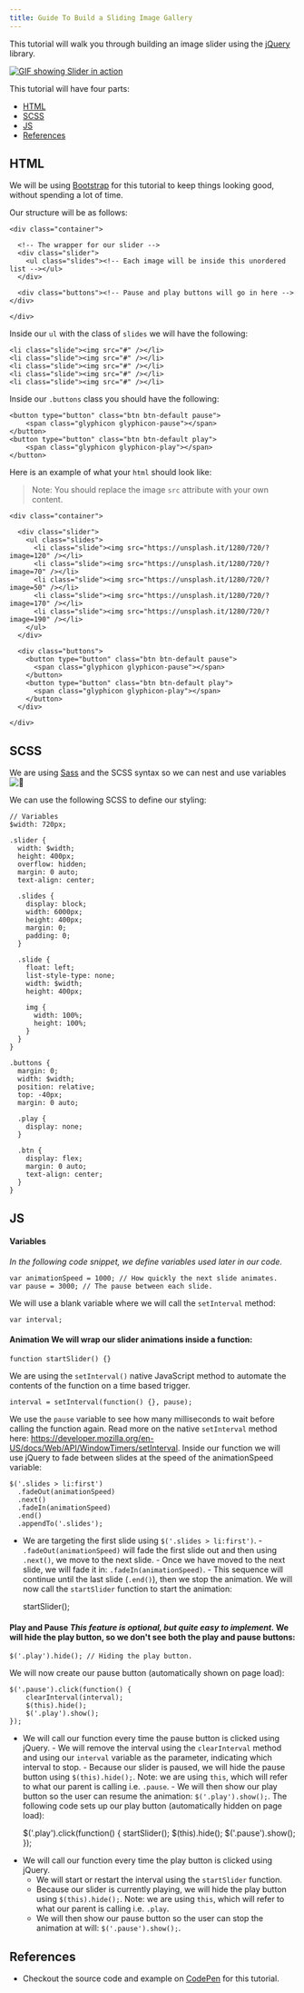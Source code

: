 ```yaml
---
title: Guide To Build a Sliding Image Gallery
---
```

This tutorial will walk you through building an image slider using the [jQuery](https://jquery.com/) library.

[![GIF showing Slider in action](//discourse-user-assets.s3.amazonaws.com/original/2X/0/08d83a22c28da836a06853b1f1ea669b398326b9.gif)](https://codepen.io/atjonathan/pen/BKMxxq)

This tutorial will have four parts:  
- [HTML](#html)  
- [SCSS](#scss)  
- [JS](#js)  
- [References](#references)

## HTML

We will be using [Bootstrap](http://getbootstrap.com/) for this tutorial to keep things looking good, without spending a lot of time.

Our structure will be as follows:

    <div class="container">

      <!-- The wrapper for our slider -->
      <div class="slider">
        <ul class="slides"><!-- Each image will be inside this unordered list --></ul>
      </div>

      <div class="buttons"><!-- Pause and play buttons will go in here --></div>

    </div>

Inside our `ul` with the class of `slides` we will have the following:

    <li class="slide"><img src="#" /></li>
    <li class="slide"><img src="#" /></li>
    <li class="slide"><img src="#" /></li>
    <li class="slide"><img src="#" /></li>
    <li class="slide"><img src="#" /></li>

Inside our `.buttons` class you should have the following:

    <button type="button" class="btn btn-default pause">
    	<span class="glyphicon glyphicon-pause"></span>
    </button>
    <button type="button" class="btn btn-default play">
    	<span class="glyphicon glyphicon-play"></span>
    </button>

Here is an example of what your `html` should look like:

> Note: You should replace the image `src` attribute with your own content.

    <div class="container">

      <div class="slider">
        <ul class="slides">
          <li class="slide"><img src="https://unsplash.it/1280/720/?image=120" /></li>
          <li class="slide"><img src="https://unsplash.it/1280/720/?image=70" /></li>
          <li class="slide"><img src="https://unsplash.it/1280/720/?image=50" /></li>
          <li class="slide"><img src="https://unsplash.it/1280/720/?image=170" /></li>
          <li class="slide"><img src="https://unsplash.it/1280/720/?image=190" /></li>
        </ul>
      </div>

      <div class="buttons">
        <button type="button" class="btn btn-default pause">
          <span class="glyphicon glyphicon-pause"></span>
        </button>
        <button type="button" class="btn btn-default play">
          <span class="glyphicon glyphicon-play"></span>
        </button>
      </div>

    </div>

## SCSS

We are using [Sass](http://sass-lang.com/) and the SCSS syntax so we can nest and use variables ![:heart_decoration:](//forum.freecodecamp.com/images/emoji/emoji_one/heart_decoration.png?v=2 ":heart_decoration:")

We can use the following SCSS to define our styling:

    // Variables
    $width: 720px;

    .slider {
      width: $width;
      height: 400px;
      overflow: hidden;
      margin: 0 auto;
      text-align: center;

      .slides {
        display: block;
        width: 6000px;
        height: 400px;
        margin: 0;
        padding: 0;
      }

      .slide {
        float: left;
        list-style-type: none;
        width: $width;
        height: 400px;

        img {
          width: 100%;
          height: 100%;
        }
      }
    }

    .buttons {
      margin: 0;
      width: $width;
      position: relative;
      top: -40px;
      margin: 0 auto;

      .play {
        display: none;
      }

      .btn {
        display: flex;
        margin: 0 auto;
        text-align: center;
      }
    }

## JS

#### Variables

_In the following code snippet, we define variables used later in our code._

    var animationSpeed = 1000; // How quickly the next slide animates.
    var pause = 3000; // The pause between each slide.

We will use a blank variable where we will call the `setInterval` method:  

    var interval;

#### Animation We will wrap our slider animations inside a function:  

    function startSlider() {}

We are using the `setInterval()` native JavaScript method to automate the contents of the function on a time based trigger.  

    interval = setInterval(function() {}, pause);

We use the `pause` variable to see how many milliseconds to wait before calling the function again. Read more on the native `setInterval` method here: https://developer.mozilla.org/en-US/docs/Web/API/WindowTimers/setInterval. Inside our function we will use jQuery to fade between slides at the speed of the animationSpeed variable:  

    $('.slides > li:first')
      .fadeOut(animationSpeed)
      .next()
      .fadeIn(animationSpeed)
      .end()
      .appendTo('.slides');

- We are targeting the first slide using `$('.slides > li:first')`. - `.fadeOut(animationSpeed)` will fade the first slide out and then using `.next()`, we move to the next slide. - Once we have moved to the next slide, we will fade it in: `.fadeIn(animationSpeed)`. - This sequence will continue until the last slide (`.end()`), then we stop the animation. We will now call the `startSlider` function to start the animation:  

    startSlider();

#### Play and Pause *This feature is optional, but quite easy to implement.* We will hide the play button, so we don't see both the play and pause buttons:  

    $('.play').hide(); // Hiding the play button.

We will now create our pause button (automatically shown on page load):  

    $('.pause').click(function() {
    	clearInterval(interval);
    	$(this).hide();
    	$('.play').show();
    });

- We will call our function every time the pause button is clicked using jQuery. - We will remove the interval using the `clearInterval` method and using our `interval` variable as the parameter, indicating which interval to stop. - Because our slider is paused, we will hide the pause button using `$(this).hide();`. Note: we are using `this`, which will refer to what our parent is calling i.e. `.pause`. - We will then show our play button so the user can resume the animation: `$('.play').show();`. The following code sets up our play button (automatically hidden on page load):  

    $('.play').click(function() {
    	startSlider();
    	$(this).hide();
    	$('.pause').show();
    });

*   We will call our function every time the play button is clicked using jQuery.
    *   We will start or restart the interval using the `startSlider` function.
    *   Because our slider is currently playing, we will hide the play button using `$(this).hide();`. Note: we are using `this`, which will refer to what our parent is calling i.e. `.play`.
    *   We will then show our pause button so the user can stop the animation at will: `$('.pause').show();`.

## References

*   Checkout the source code and example on [CodePen](https://codepen.io/atjonathan/pen/BKMxxq) for this tutorial.